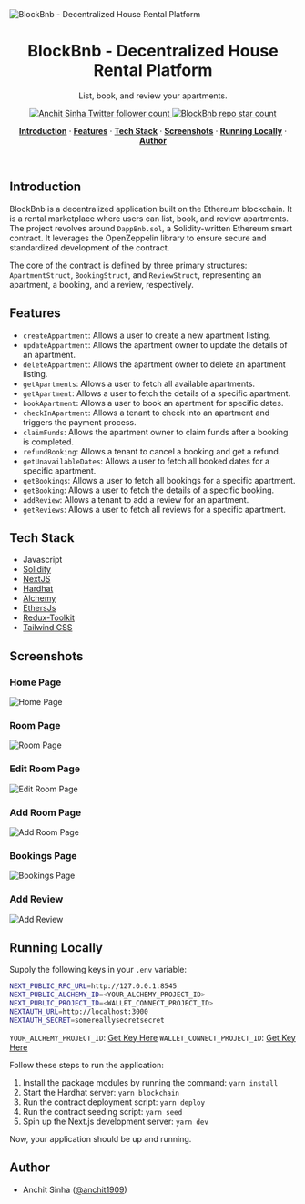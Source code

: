 <img alt="BlockBnb - Decentralized House Rental Platform" src="/public/HomePage.png">
    <h1 align="center">BlockBnb - Decentralized House Rental Platform</h1>

<p align="center">
   List, book, and review your apartments. 
</p>

<p align="center">
  <a href="https://twitter.com/anchit1909" target="_blank">
    <img src="https://img.shields.io/twitter/follow/anchit1909?style=flat&label=anchit1909&logo=twitter&color=0bf&logoColor=fff" alt="Anchit Sinha Twitter follower count" />
  </a>
  <a href="https://github.com/Anchit1909/blockbnb-decentralized-house-rental-platform" target="_blank">
    <img src="https://img.shields.io/github/stars/Anchit1909/blockbnb-decentralized-house-rental-platform?label=Anchit1909%2FBlockBnb" alt="BlockBnb repo star count" />
  </a>
</p>

<p align="center">
  <a href="#introduction"><strong>Introduction</strong></a> ·
  <a href="#features"><strong>Features</strong></a> ·
  <a href="#tech-stack"><strong>Tech Stack</strong></a> ·
  <a href="#screenshots"><strong>Screenshots</strong></a> ·
  <a href="#running-locally"><strong>Running Locally</strong></a> ·
  <a href="#author"><strong>Author</strong></a>
</p>
<br/>

## Introduction

BlockBnb is a decentralized application built on the Ethereum blockchain. It is a rental marketplace where users can list, book, and review apartments. The project revolves around `DappBnb.sol`, a Solidity-written Ethereum smart contract. It leverages the OpenZeppelin library to ensure secure and standardized development of the contract.

The core of the contract is defined by three primary structures: `ApartmentStruct`, `BookingStruct`, and `ReviewStruct`, representing an apartment, a booking, and a review, respectively.

## Features

- `createAppartment`: Allows a user to create a new apartment listing.
- `updateAppartment`: Allows the apartment owner to update the details of an apartment.
- `deleteAppartment`: Allows the apartment owner to delete an apartment listing.
- `getApartments`: Allows a user to fetch all available apartments.
- `getApartment`: Allows a user to fetch the details of a specific apartment.
- `bookApartment`: Allows a user to book an apartment for specific dates.
- `checkInApartment`: Allows a tenant to check into an apartment and triggers the payment process.
- `claimFunds`: Allows the apartment owner to claim funds after a booking is completed.
- `refundBooking`: Allows a tenant to cancel a booking and get a refund.
- `getUnavailableDates`: Allows a user to fetch all booked dates for a specific apartment.
- `getBookings`: Allows a user to fetch all bookings for a specific apartment.
- `getBooking`: Allows a user to fetch the details of a specific booking.
- `addReview`: Allows a tenant to add a review for an apartment.
- `getReviews`: Allows a user to fetch all reviews for a specific apartment.

## Tech Stack

- Javascript
- [Solidity](https://soliditylang.org/)
- [NextJS](https://nextjs.org/)
- [Hardhat](https://hardhat.org/)
- [Alchemy](https://dashboard.alchemy.com/)
- [EthersJs](https://docs.ethers.io/v5/)
- [Redux-Toolkit](https://redux-toolkit.js.org/)
- [Tailwind CSS](https://tailwindcss.com/)

## Screenshots

### Home Page

<img alt="Home Page" src="/public/HomePage.png">

### Room Page

<img alt="Room Page" src="/public/RoomPage.png">

### Edit Room Page

<img alt="Edit Room Page" src="/public/EditRoomPage.png">

### Add Room Page

<img alt="Add Room Page" src="/public/AddRoomPage.png">

### Bookings Page

<img alt="Bookings Page" src="/public/BookingsPage.png">

### Add Review

<img alt="Add Review" src="/public/AddReview.png">

## Running Locally

Supply the following keys in your `.env` variable:

```sh
NEXT_PUBLIC_RPC_URL=http://127.0.0.1:8545
NEXT_PUBLIC_ALCHEMY_ID=<YOUR_ALCHEMY_PROJECT_ID>
NEXT_PUBLIC_PROJECT_ID=<WALLET_CONNECT_PROJECT_ID>
NEXTAUTH_URL=http://localhost:3000
NEXTAUTH_SECRET=somereallysecretsecret
```

`YOUR_ALCHEMY_PROJECT_ID`: [Get Key Here](https://dashboard.alchemy.com/)
`WALLET_CONNECT_PROJECT_ID`: [Get Key Here](https://cloud.walletconnect.com/sign-in)

Follow these steps to run the application:

1. Install the package modules by running the command: `yarn install`
2. Start the Hardhat server: `yarn blockchain`
3. Run the contract deployment script: `yarn deploy`
4. Run the contract seeding script: `yarn seed`
5. Spin up the Next.js development server: `yarn dev`

Now, your application should be up and running.

## Author

- Anchit Sinha ([@anchit1909](https://twitter.com/anchit1909))
